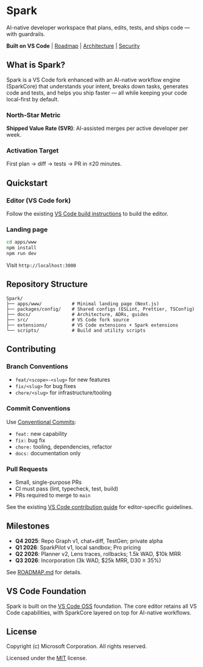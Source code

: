 # Spark
AI-native developer workspace that plans, edits, tests, and ships code — with guardrails.

**Built on VS Code** | [Roadmap](ROADMAP.md) | [Architecture](docs/ARCHITECTURE.md) | [Security](SECURITY.md)

## What is Spark?

Spark is a VS Code fork enhanced with an AI-native workflow engine (SparkCore) that understands your intent, breaks down tasks, generates code and tests, and helps you ship faster — all while keeping your code local-first by default.

### North-Star Metric
**Shipped Value Rate (SVR)**: AI-assisted merges per active developer per week.

### Activation Target
First plan → diff → tests → PR in ≤20 minutes.

## Quickstart

### Editor (VS Code fork)
Follow the existing [VS Code build instructions](CONTRIBUTING.md) to build the editor.

### Landing page
```bash
cd apps/www
npm install
npm run dev
```

Visit `http://localhost:3000`

## Repository Structure

```
Spark/
├── apps/www/           # Minimal landing page (Next.js)
├── packages/config/    # Shared configs (ESLint, Prettier, TSConfig)
├── docs/               # Architecture, ADRs, guides
├── src/                # VS Code fork source
├── extensions/         # VS Code extensions + Spark extensions
└── scripts/            # Build and utility scripts
```

## Contributing

### Branch Conventions
- `feat/<scope>-<slug>` for new features
- `fix/<slug>` for bug fixes  
- `chore/<slug>` for infrastructure/tooling

### Commit Conventions
Use [Conventional Commits](https://www.conventionalcommits.org/):
- `feat:` new capability
- `fix:` bug fix
- `chore:` tooling, dependencies, refactor
- `docs:` documentation only

### Pull Requests
- Small, single-purpose PRs
- CI must pass (lint, typecheck, test, build)
- PRs required to merge to `main`

See the existing [VS Code contribution guide](CONTRIBUTING.md) for editor-specific guidelines.

## Milestones

- **Q4 2025**: Repo Graph v1, chat+diff, TestGen; private alpha
- **Q1 2026**: SparkPilot v1, local sandbox; Pro pricing
- **Q2 2026**: Planner v2, Lens traces, rollbacks; 1.5k WAD, $10k MRR  
- **Q3 2026**: Incorporation (3k WAD, $25k MRR, D30 ≥ 35%)

See [ROADMAP.md](ROADMAP.md) for details.

## VS Code Foundation

Spark is built on the [VS Code OSS](https://github.com/microsoft/vscode) foundation. The core editor retains all VS Code capabilities, with SparkCore layered on top for AI-native workflows.

## License

Copyright (c) Microsoft Corporation. All rights reserved.

Licensed under the [MIT](LICENSE.txt) license.
